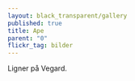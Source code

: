 ```yaml
---
layout: black_transparent/gallery
published: true
title: Ape
parent: "0"
flickr_tag: bilder
---
```


Ligner på Vegard.